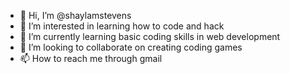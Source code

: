 - 👋 Hi, I’m @shaylamstevens
- 👀 I’m interested in learning how to code and hack
- 🌱 I’m currently learning basic coding skills in web development
- 💞️ I’m looking to collaborate on creating coding games
- 📫 How to reach me through gmail

<!---
shaylamstevens/shaylamstevens is a ✨ special ✨ repository because its `README.md` (this file) appears on your GitHub profile.
You can click the Preview link to take a look at your changes.
--->
